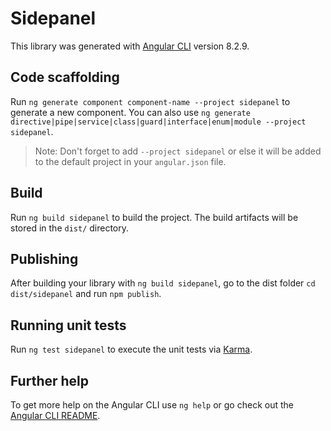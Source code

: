 # Sidepanel

This library was generated with [Angular CLI](https://github.com/angular/angular-cli) version 8.2.9.

## Code scaffolding

Run `ng generate component component-name --project sidepanel` to generate a new component. You can also use `ng generate directive|pipe|service|class|guard|interface|enum|module --project sidepanel`.
> Note: Don't forget to add `--project sidepanel` or else it will be added to the default project in your `angular.json` file. 

## Build

Run `ng build sidepanel` to build the project. The build artifacts will be stored in the `dist/` directory.

## Publishing

After building your library with `ng build sidepanel`, go to the dist folder `cd dist/sidepanel` and run `npm publish`.

## Running unit tests

Run `ng test sidepanel` to execute the unit tests via [Karma](https://karma-runner.github.io).

## Further help

To get more help on the Angular CLI use `ng help` or go check out the [Angular CLI README](https://github.com/angular/angular-cli/blob/master/README.md).
